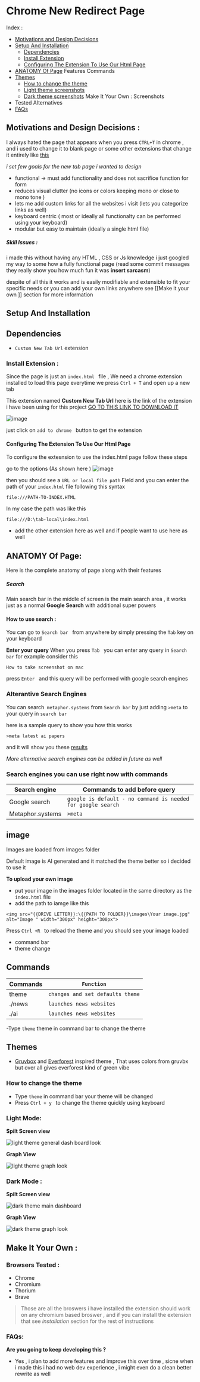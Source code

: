 # Chrome New Redirect  Page 

Index :
- [Motivations and Design Decisions ](#motivation)
- [Setup And Installation ](#set)
    - [Dependencies](#depend)
    - [Install Extension ](#ext)
    - [Configuring The Extension To Use Our Html Page](#ext)
 - [ANATOMY Of Page](#anatomy) 
 Features 
 Commands
 - [Themes](#theme)
    - [How to change the theme](#ct)
    - [Light theme screenshots](#Light)
    - [Dark theme screenshots](#Dark)
 Make It Your Own : 
 Screenshots 
 - Tested 
Alternatives  
- [FAQs](#faq)



## Motivations and Design Decisions : <a name= "motivation"></a> 
I always hated the page that appears when you press ```CTRL+T``` in chrome , and i used to change it  to blank page or some other extensions that change it entirely like [this](https://chromewebstore.google.com/detail/momentum/laookkfknpbbblfpciffpaejjkokdgca)

_i set few goals for the new tab page i wanted to design_
- functional -> must add functionality and does not sacrifice function for form 
- reduces visual clutter (no icons or colors keeping mono or close to mono tone )
- lets me add custom links for all the websites i visit (lets you categorize links as well)
- keyboard centric ( most or ideally all  functionalty can be performed using your keyboard)
- modular but easy to maintain (ideally a single html file)





##### Skill Issues : 
i made this without having any HTML , CSS or Js knowledge 
i just googled  my way to some how a fully functional page (read some commit messages they really show you how much fun it was **insert sarcasm**)

despite of all this it works and is easily modifiable and extensible to fit your specific needs or you can add your own links anywhere  see [[Make it your own ]] section for more information 


## Setup And Installation <a name = "set"></a>
## Dependencies <a name = "depend"></a>
-  `Custom New Tab Url` extension 

### Install Extension : <a name = "ext"></a>
Since the page is just an ``index.html `` file , We need a chrome extension installed to load this page everytime we press ``Ctrl + T`` and open up a new tab 

This extension named **Custom New Tab Url**
here is the link of the extension i have been using for this project 
[GO TO THIS LINK TO DOWNLOAD IT](https://chromewebstore.google.com/detail/custom-new-tab-url/mmjbdbjnoablegbkcklggeknkfcjkjia)

![image](https://github.com/bilalazh/New-Tab-Custom-Page/assets/139261053/2cb35ced-e449-419f-a2da-656607fe0669)

just click  on `add to chrome ` button to get the extension 

#### Configuring The Extension To Use Our Html Page <a name = "conf"></a>
To configure the extesnsion to use the index.html page follow these steps 

go to the options (As shown here ) 
![image](https://github.com/bilalazh/New-Tab-Custom-Page/assets/139261053/63ee6082-b247-425b-b5a7-240d8d1b9006)

then you should see a ```URL or local file path``` Field 
and you can enter the path of your `index.html` file following this syntax 

```
file:///PATH-TO-INDEX.HTML
```
In my case the path was like this 
```
file:///D:\tab-local\index.html
```


- add the other extension here as well and if people want to use here as well


## ANATOMY Of Page: <a name = "anatomy"></a>

Here is the complete anatomy of page along with their features


 ##### Search 
Main search bar in the middle of screen is the main search area , it works just as a normal **Google Search** with additional super powers


#### How to use search : 

You can go to ``Search bar `` from anywhere by simply pressing the ``Tab`` key on your keyboard


**Enter your query**
When you press ``Tab `` you can enter any query in ``Search bar`` for example consider this 

```
How to take screenshot on mac 
```
press ``Enter `` and this query will be performed with  google search engines


### Alterantive Search Engines 

You can search`` metaphor.systems`` from ``Search bar`` by just adding ``>meta`` to your query in ``search bar``

here is a sample query to show you how this works

```
>meta latest ai papers 
```
and it will show you these [results](https://metaphor.systems/search?q=latest+ai+papers)

*More alternative search engines can be added in future as well*

### Search engines you can use right now with commands

| Search engine  | Commands to add  before query |
| -------- | -------- |
| Google search  | `google is default - no command is needed for google search`  |
|Metaphor.systems  | `>meta` |




## image

Images are loaded from images folder

Default image is AI generated and it matched the theme better so i decided to use it 

**To upload your own image** 
- put your image in the images folder located  in the same directory as the ``index.html`` file 
- add the path to iamge like this 

```
<img src="{{DRIVE LETTER}}:\{{PATH TO FOLDER}}\images\Your image.jpg" alt="Image " width="300px" height="300px">
```

Press ``Ctrl +R `` to reload the theme and you should see your image loaded 



- command bar 
- theme change 


## Commands


| Commands   | ``Function``  |
| -------- | -------- |
| theme | `changes and set defaults theme`  |
| ./news | `launches news websites` |
| ./ai | `launches news websites` |


-Type `theme` theme in command bar to change the theme 


## Themes <a name = "theme"></a>
- [Gruvbox](https://github.com/morhetz/gruvbox) and [Everforest](https://github.com/sainnhe/everforest) inspired theme , That uses colors from gruvbx but over all gives everforest kind of green vibe


### How to change the theme <a name = "ct"></a>
- Type ``theme`` in command bar your theme will be changed 
- Press ``Ctrl + y `` to change the theme quickly using keyboard



### Light Mode:<a name = "Light"></a>

**Spilt Screen view**

![light theme general dash board look ](https://github.com/bilalazh/New-Tab-Custom-Page/assets/139261053/c28a4fe5-e21a-4919-84ea-b6d8e5d79cf5)

**Graph View**

![light theme graph look ](https://github.com/bilalazh/New-Tab-Custom-Page/assets/139261053/6df9581a-16f1-4eb5-8e8e-a7f3e257f02e)



### Dark Mode : <a name = "Dark"></a>

**Spilt Screen view**

![dark  theme main dashboard ](https://github.com/bilalazh/New-Tab-Custom-Page/assets/139261053/e2561194-1186-4acc-8aa9-10da2374d830)


**Graph View**


![dark  theme graph look ](https://github.com/bilalazh/New-Tab-Custom-Page/assets/139261053/288aa36e-40b3-4644-ae20-3d28603fb433)



## Make It Your Own : 





### Browsers  Tested :

- Chrome 
- Chromium 
- Thorium 
- Brave 

> Those are all the broswers i have installed 
> the extension should work on any  chromium based broswer , and if you can install the extension that see _installation_ section for the rest of instructions 

### FAQs: <a name="faq" ></a>

 **Are you going to keep developing this ?**
- Yes , i plan to add more features and improve this over time , sicne when i made this i had no web dev experience ,  i might even do a clean better rewrite as well  

